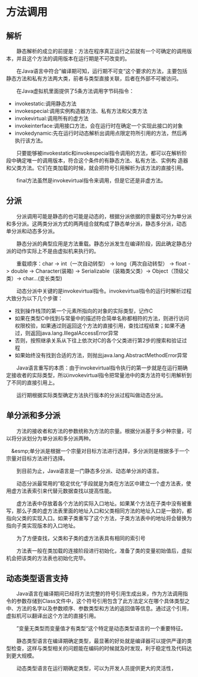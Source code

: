 # 方法调用
## 解析
&emsp;&emsp;静态解析的成立的前提是：方法在程序真正运行之前就有一个可确定的调用版本，并且这个方法的调用版本在运行期是不可改变的。

&emsp;&emsp;在Java语言中符合”编译期可知，运行期不可变“这个要求的方法，主要包括静态方法和私有方法两大类，前者与类型直接关联，后者在外部不可被访问。

&emsp;&emsp;在Java虚拟机里面提供了5条方法调用字节码指令：
- invokestatic:调用静态方法
- invokespecial:调用实例构造器<init>方法、私有方法和父类方法
- invokevirtual:调用所有的虚方法
- invokeinterface:调用接口方法，会在运行时在确定一个实现此接口的对象
- invokedynamic:先在运行时动态解析出调用点限定符所引用的方法，然后再执行该方法。

&emsp;&emsp;只要能够被invokestatic和invokespecial指令调用的方法，都可以在解析阶段中确定唯一的调用版本，符合这个条件的有静态方法、私有方法、实例构
造器和父类方法。它们在类加载的时候，就会把符号引用解析为该方法的直接引用。

&emsp;&emsp;final方法虽然是invokevirtual指令来调用，但是它还是非虚方法。

## 分派
&emsp;&emsp;分派调用可能是静态的也可能是动态的，根据分派依据的宗量数可分为单分派和多分派。这两类分派方式的两两组合就构成了静态单分派，静态多分派，动态
单分派和动态多分派。

&emsp;&emsp;静态分派的典型应用是方法重载。静态分派发生在编译阶段，因此确定静态分派的动作实际上不是由虚拟机来执行的。

&emsp;&emsp;重载顺序：char -> int（一次自动转型） -> long（两次自动转型） -> float -> double -> Character(装箱) -> Serializable（装箱类父类）-> Object（顶级父类）-> char...(变长类型)

&emsp;&emsp;动态分派中关键的是invokevirtual指令。invokevirtual指令的运行时解析过程大致分为以下几个步骤：
- 找到操作栈顶的第一个元素所指向的对象的实际类型，记作C
- 如果在类型C中找到与常量中的描述符合简单名称都相符的方法，则进行访问权限校验，如果通过则返回这个方法的直接引用，查找过程结束；如果不通过，则返回java.lang.IllegalAccessError异常
- 否则，按照继承关系从下往上依次对C的各个父类进行第2步的搜索和验证过程
- 如果始终没有找到合适的方法，则抛出java.lang.AbstractMethodError异常

&emsp;&emsp;Java语言重写的本质：由于invokevirtual指令执行的第一步就是在运行期确定接收者的实际类型，所以invokevirtual指令把常量池中的类方法符号引用解析到了不同的直接引用上。

&emsp;&emsp;运行期根据实际类型确定方法执行版本的分派过程叫做动态分派。

## 单分派和多分派
&emsp;&emsp;方法的接收者和方法的参数统称为方法的宗量。根据分派基于多少种宗量，可以将分派划分为单分派和多分派两种。

&emsp;&esmp;单分派是根据一个宗量对目标方法进行选择，多分派则是根据多于一个宗量对目标方法进行选择。

&emsp;&emsp;到目前为止，Java语言是一门静态多分派、动态单分派的语言。

&emsp;&emsp;动态分派最常用的”稳定优化“手段就是为类在方法区中建立一个虚方法表，使用虚方法表索引来代替元数据查找以提高性能。

&emsp;&emsp;虚方法表中存放着各个方法的实际入口地址。如果某个方法在子类中没有被重写，那么子类的虚方法表里面的地址入口和父类相同方法的地址入口是一致的，都指向父类的实现入口。如果子类重写了这个方法，子类方法表中的地址将会替换为指向子类实现版本的入口地址。

&emsp;&emsp;为了方便查找，父类和子类的虚方法表具有相同的索引号

&emsp;&emsp;方法表一般在类加载的连接阶段进行初始化，准备了类的变量初始值后，虚拟机会把该类的方法表也初始化完毕。

## 动态类型语言支持
&emsp;&emsp;Java语言在编译期间已经将方法完整的符号引用生成出来，作为方法调用指令的参数存储到Class文件中，这个符号引用包含了此方法定义在哪个具体类型之中、方法的名字以及参数顺序、参数类型和方法的返回值等信息。通过这个引用，虚拟机可以翻译出这个方法的直接引用。

&emsp;&emsp;”变量无类型而变量值才有类型“这个特定是动态类型语言的一个重要特征。

&emsp;&emsp;静态类型语言在编译期确定类型，最显著的好处就是编译器可以提供严谨的类型检查，这样与类型相关的问题能在编码的时候就及时发现，利于稳定性及代码达到更大规模。

&emsp;&emsp;动态类型语言在运行期确定类型，可以为开发人员提供更大的灵活性，  
